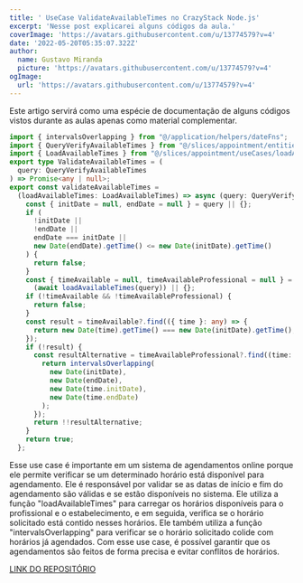 ```yaml
---
title: ' UseCase ValidateAvailableTimes no CrazyStack Node.js'
excerpt: 'Nesse post explicarei alguns códigos da aula.'
coverImage: 'https://avatars.githubusercontent.com/u/13774579?v=4'
date: '2022-05-20T05:35:07.322Z'
author:
  name: Gustavo Miranda
  picture: 'https://avatars.githubusercontent.com/u/13774579?v=4'
ogImage:
  url: 'https://avatars.githubusercontent.com/u/13774579?v=4'
---
```

Este artigo servirá como uma espécie de documentação de alguns códigos vistos durante as aulas apenas como material complementar.

```typescript
import { intervalsOverlapping } from "@/application/helpers/dateFns";
import { QueryVerifyAvailableTimes } from "@/slices/appointment/entities/AppointmentEntity";
import { LoadAvailableTimes } from "@/slices/appointment/useCases/loadAvailableTimes";
export type ValidateAvailableTimes = (
  query: QueryVerifyAvailableTimes
) => Promise<any | null>;
export const validateAvailableTimes =
  (loadAvailableTimes: LoadAvailableTimes) => async (query: QueryVerifyAvailableTimes) => {
    const { initDate = null, endDate = null } = query || {};
    if (
      !initDate ||
      !endDate ||
      endDate === initDate ||
      new Date(endDate).getTime() <= new Date(initDate).getTime()
    ) {
      return false;
    }
    const { timeAvailable = null, timeAvailableProfessional = null } =
      (await loadAvailableTimes(query)) || {};
    if (!timeAvailable && !timeAvailableProfessional) {
      return false;
    }
    const result = timeAvailable?.find(({ time }: any) => {
      return new Date(time).getTime() === new Date(initDate).getTime();
    });
    if (!result) {
      const resultAlternative = timeAvailableProfessional?.find((time: any) => {
        return intervalsOverlapping(
          new Date(initDate),
          new Date(endDate),
          new Date(time.initDate),
          new Date(time.endDate)
        );
      });
      return !!resultAlternative;
    }
    return true;
  };
``` 
Esse use case é importante em um sistema de agendamentos online porque ele permite verificar se um determinado horário está disponível para agendamento. Ele é responsável por validar se as datas de início e fim do agendamento são válidas e se estão disponíveis no sistema. Ele utiliza a função "loadAvailableTimes" para carregar os horários disponíveis para o profissional e o estabelecimento, e em seguida, verifica se o horário solicitado está contido nesses horários. Ele também utiliza a função "intervalsOverlapping" para verificar se o horário solicitado colide com horários já agendados. Com esse use case, é possível garantir que os agendamentos são feitos de forma precisa e evitar conflitos de horários.


[LINK DO REPOSITÓRIO](https://github.com/gumiranda/CrazyStackNodeJs)